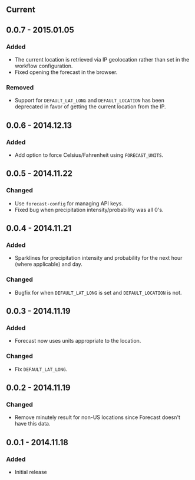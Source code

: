 ## Current

## 0.0.7 - 2015.01.05
### Added
- The current location is retrieved via IP geolocation rather than set in the
  workflow configuration.
- Fixed opening the forecast in the browser.

### Removed
- Support for `DEFAULT_LAT_LONG` and `DEFAULT_LOCATION` has been deprecated in favor
  of getting the current location from the IP.

## 0.0.6 - 2014.12.13
### Added
- Add option to force Celsius/Fahrenheit using `FORECAST_UNITS`.

## 0.0.5 - 2014.11.22
### Changed
- Use `forecast-config` for managing API keys.
- Fixed bug when precipitation intensity/probability was all 0's.

## 0.0.4 - 2014.11.21
### Added
- Sparklines for precipitation intensity and probability for the next hour
  (where applicable) and day.

### Changed
- Bugfix for when `DEFAULT_LAT_LONG` is set and `DEFAULT_LOCATION` is not.

## 0.0.3 - 2014.11.19
### Added
- Forecast now uses units appropriate to the location.

### Changed
- Fix `DEFAULT_LAT_LONG`.

## 0.0.2 - 2014.11.19
### Changed
- Remove minutely result for non-US locations since Forecast doesn't have this
  data.

## 0.0.1 - 2014.11.18
### Added
- Initial release
